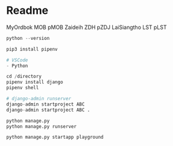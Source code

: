 # Readme

MyOrdbok MOB pMOB
Zaideih ZDH pZDJ
LaiSiangtho LST pLST


```py
python --version

pip3 install pipenv

# VSCode
- Python

cd /directory
pipenv install django
pipenv shell

# django-admin runserver
django-admin startproject ABC
django-admin startproject ABC .

python manage.py
python manage.py runserver

python manage.py startapp playground

```